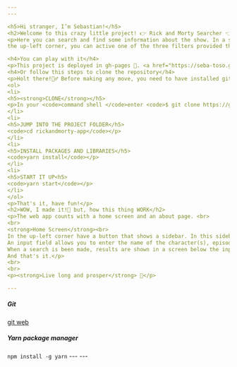 ```yaml
---
---

<h5>Hi stranger, I’m Sebastian!</h5>
<h2>Welcome to this crazy little project! 👉 Rick and Morty Searcher 👈</h2>
<p>Here you can search and find some information about the show. In a sidebar displayed by clicking or pressing a button in
the up-left corner, you can active one of the three filters provided that will let you search by characters, locations or episodes. All information can be obtained by entering the name in the input field according to the active filter.</p>

<h4>You can play with it</h4>
<p>This project is deployed in gh-pages 🙌. <a href="https://seba-toso.github.io/rickandmorty-app/" title="https://seba-toso.github.io/rickandmorty-app/">Here</a></p>
<h4>Or follow this steps to clone the repository</h4>
<p>Holt there!👮‍♂️ Before making any move, you need to have installed git and yarn package manager in your PC.<em>(Have the links at the end)</em>
<ol>
<li>
<h5><strong>CLONE</strong></h5>
<p>In your <code>command shell </code>enter <code>$ git clone https://github.com/Seba-Toso/rickandmorty-app.git</code> and then press ENTER.</p>
</li>
<li>
<h5>JUMP INTO THE PROJECT FOLDER</h5>
<code>cd rickandmorty-app</code></p>
</li>
<li>
<h5>INSTALL PACKAGES AND LIBRARIES</h5>
<code>yarn install</code></p>
</li>
<li>
<h5>START IT UP<h5>
<code>yarn start</code></p>
</li>
</ol>
<p>That's it, have fun!</p>
<h2>WOW, I made it!🤯 but, how this thing WORK</h2>
<p>The web app counts with a home screen and an about page. <br>
<br>
<strong>Home Screen</strong><br>
In the up-left corner have a button that shows a sidebar. In this sidebar you can choose a filter for your searches and go to the about page.<br>
An input field allows you to enter the name of the character(s), episode(s) or dimension(s) that you want to find. Next to this field, have a start search button and a clear all button that will put all like new.<br>
When a search is been made, results are shown in a screen below the input field and they are diplayed in cards. Those Cards are clickables and will show you more detail information!.<br>
And that's it.</p>
<br>
<br>
<p><strong>Live long and prosper</strong> 🖖</p>

---
```

<h5>Git</h5>
<a href="https://git-scm.com/downloads" title="https://git-scm.com/downloads">git web</a> 
<h5>Yarn package manager</h5>
<code>npm install -g yarn</code>
---
---

